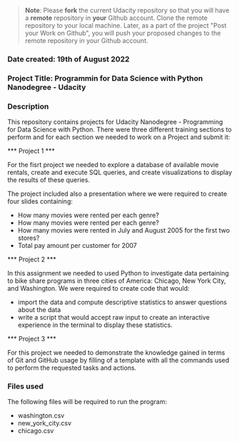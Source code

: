 >**Note**: Please **fork** the current Udacity repository so that you will have a **remote** repository in **your** Github account. Clone the remote repository to your local machine. Later, as a part of the project "Post your Work on Github", you will push your proposed changes to the remote repository in your Github account.

### Date created: 19th of August 2022


### Project Title: Programmin for Data Science with Python Nanodegree - Udacity


### Description
This repository contains projects for Udacity Nanodegree - Programming for Data Science with Python. There were three different training sections to perform and for each section we needed to work on a Project and submit it:

*** Project 1 ***

For the fisrt project we needed to explore a database of available movie rentals, create and execute SQL queries, and create visualizations to display the results of these queries.

The project included also a presentation where we were required to create four slides containing:

 - How many movies were rented per each genre?
 - How many movies were rented per each genre?
 - How many movies were rented in July and August 2005 for the first two stores?
 - Total pay amount per customer for 2007
 
 *** Project 2 ***

In this assignment we needed to used Python to investigate data pertaining to bike share programs in three cities of America: Chicago, New York City, and Washington. We were required to create code that would:

 - import the data and compute descriptive statistics to answer questions about the data
 - write a script that would accept raw input to create an interactive experience in the terminal to display these statistics.

*** Project 3 ***

For this project we needed to demonstrate the knowledge gained in terms of Git and GitHub usage by filling of a template with all the commands used to perform the requested tasks and actions.

### Files used
The following files will be required to run the program:

 - washington.csv 
 - new_york_city.csv 
 - chicago.csv
